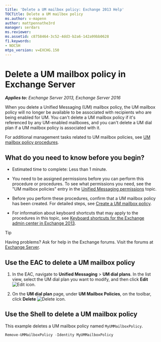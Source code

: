 ```yaml
---
title: 'Delete a UM mailbox policy: Exchange 2013 Help'
TOCTitle: Delete a UM mailbox policy
ms.author: v-mapenn
author: mattpennathe3rd
manager: serdars
ms.reviewer:
ms.assetid: c8758464-3c52-4dd3-b2a6-142a99bb0628
f1.keywords:
- NOCSH
mtps_version: v=EXCHG.150
---
```


# Delete a UM mailbox policy in Exchange Server

_**Applies to:** Exchange Server 2013, Exchange Server 2016_

When you delete a Unified Messaging (UM) mailbox policy, the UM mailbox policy will no longer be available to be associated with recipients who are being enabled for UM. You can't delete a UM mailbox policy if it's referenced by any UM-enabled mailboxes, and you can't delete a UM dial plan if a UM mailbox policy is associated with it.

For additional management tasks related to UM mailbox policies, see [UM mailbox policy procedures](um-mailbox-policy-procedures-exchange-2013-help.md).

## What do you need to know before you begin?

- Estimated time to complete: Less than 1 minute.

- You need to be assigned permissions before you can perform this procedure or procedures. To see what permissions you need, see the "UM mailbox policies" entry in the [Unified Messaging permissions](unified-messaging-permissions-exchange-2013-help.md) topic.

- Before you perform these procedures, confirm that a UM mailbox policy has been created. For detailed steps, see [Create a UM mailbox policy](create-um-mailbox-policy-exchange-2013-help.md).

- For information about keyboard shortcuts that may apply to the procedures in this topic, see [Keyboard shortcuts for the Exchange admin center in Exchange 2013](keyboard-shortcuts-in-the-exchange-admin-center-2013-help.md).

> [!TIP]
> Having problems? Ask for help in the Exchange forums. Visit the forums at [Exchange Server](https://go.microsoft.com/fwlink/p/?linkId=60612).

## Use the EAC to delete a UM mailbox policy

1. In the EAC, navigate to **Unified Messaging** \> **UM dial plans**. In the list view, select the UM dial plan you want to modify, and then click **Edit** ![Edit icon](images/ITPro_EAC_EditIcon.gif).

2. On the **UM dial plan** page, under **UM Mailbox Policies**, on the toolbar, click **Delete** ![Delete icon](images/ITPro_EAC_DeleteIcon.gif).

## Use the Shell to delete a UM mailbox policy

This example deletes a UM mailbox policy named `MyUMMailboxPolicy`.

```powershell
Remove-UMMailboxPolicy -Identity MyUMMailboxPolicy
```
